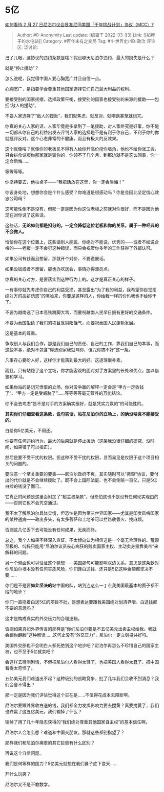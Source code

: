 # 5亿
[如何看待 2 月 27 日尼泊尔议会批准尼同美国「千年挑战计划」协议（MCC）?](https://www.zhihu.com/question/519245079/answer/2369974300)

> Author: #0-Anonymity
> Last update: [编辑于 2022-03-03]
> Link: [[掐脖子的水电站]]
> Category: #百年未有之变局
> Tag: #4-世界史/4B-政治
> 评论区:
> 泛讨论:

扫了几眼，这协议的违约条款是啥？假设哪天尼泊尔违约，最大的损失是什么？

就是“停止援助”？

怎么说呢，我觉得中国人要心胸宽广并且自信一点。

心胸宽广，是指要学会尊重其他国家选择它们自己最大利益的权利。

要接受别的国家摇摆、选择政策平衡，接受别的国家也接受别的来源的援助——包括“敌人的援助”。

不要人家选择了“敌人的援助”，我们就焦虑、就反对、就嘲讽甚至就诅咒。

你真的关心人家的话，人家毕竟是多拿到了一笔援助，对人家终究是好事。你不能一切都从你自己的利益出发去评判人家的选择是不是有利于你自己，不利于你的你就批评反对。这个心态非常的不健康，而且有极大的反效果。

这个就像啥？就像你的老板见不得有人给你开高价挖你墙角，他也不给你涨工资，只会拼命说服你那家就是骗你的，你领不了几个月，到那边就不是这么回事，你一定会后悔……

等等等等。

你坚持要去，他拍桌子——“我把话放在这里，你一定会后悔！”

你设身处地，想想你会是个什么感受？你难道是很感动吗？你是会因此坚定信心效忠公司吗？

这可能性倒不是没有，但那一定是因为你这位老板之前就对你很好，而不是因为他现在对你说了这些话。

这些话，**无论如何都是扣分的，一定会降低这位老板和你的关系，属于一种经典的不会做人。**

恰恰你在这个位置上，这些话别人能说，你绝对不能说。优秀的——或者不如说合格的——老板一定不会犯这种错误，而只会祝贺你多年的工作获得了外部认可。

如果公司有钱而且想留，那就开个对价，不要说废话。

如果没钱或者不想留，那也办欢送会，事情办得漂亮点。

你真的关心对方，是要落实到这种行为上的。这才是真正关心的样子。

一有事你就先考虑你自己的利益受损，甚至露出“为了我的利益，我希望你自觉拒绝对方的高薪诱惑”的嘴脸来，你要是这样的人，你给我一样的价码我也不给你干了。

不要为越南选了日本高铁跳脚大骂，而要祝越南人民早日拥有更好的交通条件。

不要为泰国拒绝了我们的项目就阴阳怪气，而要祝泰国人民蓬勃发展。

这是基本的尊重。

争取别人与我们合作，那是我们自己的责任、自己的工作，靠我们自己的本事，而这些本事，绝对不包含“你选别家我就骂你、诅咒你搞不好”这一条。

凡事存心要盼人好，这样你才能落到最大的好。这道理很朴素。

而且，只有站稳了这个立场，你才能客观的面对对手方案里的长处和优点，加以借鉴和学习。

如果你站的是诅咒愤恨的立场，你对没争赢的解释一定会是“甲方一定收钱了”、“甲方一定是受威胁了”……等等等等毫无营养的万能结论。

你不会去考虑“是不是对手的方案确实挺好，就是凭实力赢的”的可能性的。

**其实你们仔细查看这条款，说句实话，站在尼泊尔的立场上，的确没啥真不能接受的。**

白给你5亿美元，不用还。

你要有任何违约行为，最大的后果就是停止援助（这条我没很仔细的研究，没时间，如果错了可以指正）。

然后是要不受干扰的权限。但这种不受干扰的权限，显而易见是仅限于这个项目相关的问题的。

要注意一个至关重要的要害——尼泊尔政府不爽，其实随时可以“撕毁”协议，要付出的代价就是不会继续援助了。既不会上国际法庭、也不会倒赔一百亿，只是5亿白捡的钱没了而已。

它真正的问题是这里面附加了“超主权条款”，但恐怕这也不是没有任何现实理由的——否则它也不会凭空通过。

我不太了解尼泊尔具体实情，但恐怕是因为第三世界国家——尤其是印度风格国家的某种通病——政出多头，有太多菩萨和土地爷可以拦路收香火、找麻烦。

否则这几亿丢下去可能没有任何成果，无疾而终。

总之，我个人如果不经深入查证，不太倾向认为相信这是一个毫无合理性的、荒谬至极的、纯粹只能用“尼泊尔议员丧心病狂的贱卖国家主权、主动卖身投靠美帝”来解释的问题。

另一个侧面也可以验证这个猜想——美国那句可能影响双边关系，意思是这条款对你尼泊尔根本没有任何实质风险，你们连白送钱、还只是5亿这种金额都坚决不要……

你们是不是要**如此坚决的**站中国的队，站到连这么一丁点我美国最基本的面子都不给的地步？

你们一直拖着白送5亿的项目不批，是想表达要跟我美国绝对划清界限、白送钱都不要的意思吗？

这才是构成真实的外交压力的合理逻辑。

否则如果真如外界传言的那样是“你们尼泊尔要是不五亿美元出卖主权给我，我就会跟你翻脸”这种解读……这何止没有“外交压力”，尼泊尔一定立刻投共好吗。

美国外交部也不会明白人都死绝到这个地步吧？尼泊尔再怎么不珍惜自己的国家主权，也不至于5亿就卖吧？

会这样去猜测剧情，不但把尼泊尔人看得太轻了、也把美国人看得太蠢了、把中国看得太奇怪了。

五亿美元我们难道出不起？这种级别的战略竞争，批了几年我们会收不到消息？我们会舍不得出？

那一定是因为我们评估觉得这个实在是……不值得花成本去阻断啊。

尼泊尔要跟外界收白送的钱，我们都全力发挥影响力要去搅黄？真要搅黄了，我们也许赢了这五亿美元，我们输掉了什么？

输掉了用了几十年隐忍获得的“我们绝对尊重其他国家自主权”的基本信任啊。

尼泊尔人会怎么想？难道和中国交朋友，那就这些都别指望了？

那样我们和尼泊尔痛恨的其它巨兽有什么区别？

再说这个自信问题。

我们是何等样的国力？5亿美元就想在我们鼻子底下变天……

开什么玩笑？

尼泊尔又不是不教数学。

